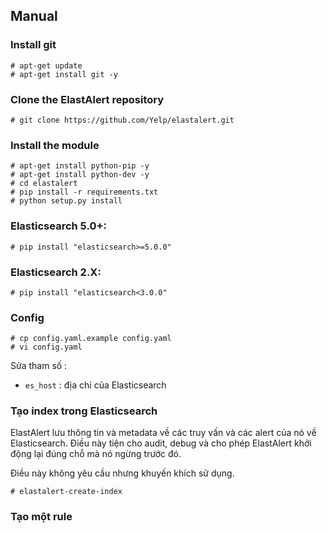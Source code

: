 
## Manual

### Install git

	# apt-get update
	# apt-get install git -y
	
### Clone the ElastAlert repository

	# git clone https://github.com/Yelp/elastalert.git
	
### Install the module

	# apt-get install python-pip -y
	# apt-get install python-dev -y
	# cd elastalert
	# pip install -r requirements.txt
	# python setup.py install
	
### Elasticsearch 5.0+:

	# pip install "elasticsearch>=5.0.0"
### Elasticsearch 2.X:

	# pip install "elasticsearch<3.0.0"

	
### Config 

	# cp config.yaml.example config.yaml
	# vi config.yaml
	
Sửa tham số : 

- `es_host` : địa chỉ của Elasticsearch 

### Tạo index trong Elasticsearch

ElastAlert lưu thông tin và metadata về các truy vấn và các alert của nó về Elasticsearch. Điều này tiện cho audit, debug và cho phép ElastAlert khởi động lại đúng chỗ mà nó ngừng trước đó.

Điều này không yêu cầu nhưng khuyến khích sử dụng.

	# elastalert-create-index
	
### Tạo một rule 




